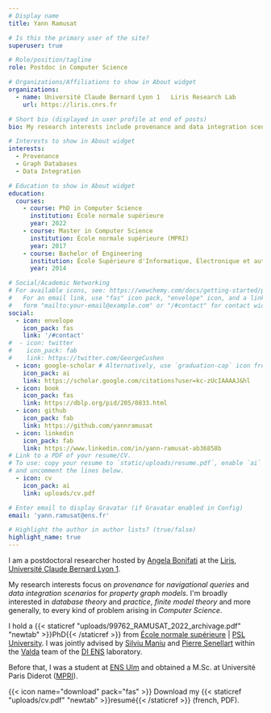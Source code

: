 ```yaml
---
# Display name
title: Yann Ramusat

# Is this the primary user of the site?
superuser: true

# Role/position/tagline
role: Postdoc in Computer Science

# Organizations/Affiliations to show in About widget
organizations:
  - name: Université Claude Bernard Lyon 1   Liris Research Lab 
    url: https://liris.cnrs.fr

# Short bio (displayed in user profile at end of posts)
bio: My research interests include provenance and data integration scenarios for property graph models.

# Interests to show in About widget
interests:
  - Provenance
  - Graph Databases
  - Data Integration

# Education to show in About widget
education:
  courses:
    - course: PhD in Computer Science
      institution: École normale supérieure
      year: 2022
    - course: Master in Computer Science
      institution: École normale supérieure (MPRI)
      year: 2017
    - course: Bachelor of Engineering
      institution: École Supérieure d'Informatique, Électronique et automatique (ESIEA)
      year: 2014

# Social/Academic Networking
# For available icons, see: https://wowchemy.com/docs/getting-started/page-builder/#icons
#   For an email link, use "fas" icon pack, "envelope" icon, and a link in the
#   form "mailto:your-email@example.com" or "/#contact" for contact widget.
social:
  - icon: envelope
    icon_pack: fas
    link: '/#contact'
#  - icon: twitter
#    icon_pack: fab
#    link: https://twitter.com/GeorgeCushen
  - icon: google-scholar # Alternatively, use `graduation-cap` icon from `fas` icon pack
    icon_pack: ai
    link: https://scholar.google.com/citations?user=kc-zUcIAAAAJ&hl
  - icon: book
    icon_pack: fas
    link: https://dblp.org/pid/205/0833.html  
  - icon: github
    icon_pack: fab
    link: https://github.com/yannramusat
  - icon: linkedin
    icon_pack: fab
    link: https://www.linkedin.com/in/yann-ramusat-ab36858b
# Link to a PDF of your resume/CV.
# To use: copy your resume to `static/uploads/resume.pdf`, enable `ai` icons in `params.toml`,
# and uncomment the lines below.
  - icon: cv
    icon_pack: ai
    link: uploads/cv.pdf

# Enter email to display Gravatar (if Gravatar enabled in Config)
email: 'yann.ramusat@ens.fr'

# Highlight the author in author lists? (true/false)
highlight_name: true
---
```


I am a postdoctoral researcher hosted by [Angela Bonifati](https://perso.liris.cnrs.fr/angela.bonifati/) at the [Liris](https://liris.cnrs.fr/), [Université Claude Bernard Lyon 1](https://www.univ-lyon1.fr/).

My research interests focus on *provenance* for *navigational queries* and *data integration scenarios* for *property graph models*.
I'm broadly interested in *database theory* and *practice*, *finite model theory* and more generally, to every kind of problem arising in *Computer Science*. 

I hold a {{< staticref "uploads/99762_RAMUSAT_2022_archivage.pdf" "newtab" >}}PhD{{< /staticref >}} from [École normale supérieure](https://www.ens.psl.eu/) | [PSL University](https://psl.eu/). I was jointly advised by [Silviu Maniu](http://silviu.maniu.info/) and [Pierre Senellart](https://pierre.senellart.com/) within the [Valda](https://team.inria.fr/valda/fr/) team of the [DI ENS](https://www.di.ens.fr/) laboratory.

Before that, I was a student at [ENS Ulm](https://www.ens.psl.eu/) and obtained a M.Sc. at Université Paris Diderot ([MPRI](https://wikimpri.dptinfo.ens-cachan.fr/)).

{{< icon name="download" pack="fas" >}} Download my {{< staticref "uploads/cv.pdf" "newtab" >}}resumé{{< /staticref >}} (french, PDF).
